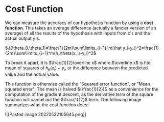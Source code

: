 # Cost Function

We can measure the accuracy of our hypothesis function by using a **cost function**. This takes an average difference (actually a fancier version of an average) of all the results of the hypothesis with inputs from x's and the actual output y's.

$J(\theta_0,\theta_1)=\frac{1}{2m}\sum\limits_{i=1}^m(\hat y_i-y_i)^2=\frac{1}{2m}\sum\limits_{i=1}^m(h_\theta(x_i)-y_i)^2$

To break it apart, it is $\frac{1}{2}\overline x$ where $\overline x$ is hte mean of squares of $h_\theta(x_i)-y_i$, or the difference between the predicted value and the actual value.

This function is otherwise called the "Squared error function", or "Mean squared error". The mean is halved $(\frac{1}{2})$ as a convenience for the computation of the gradient descent, as the derivative term of the square function will cancel out the $\frac{1}{2}$ term. The following image summarizes what the cost function does:

![[Pasted image 20220522105645.png]]

